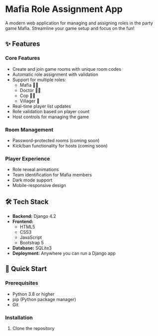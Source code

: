 # Mafia Role Assignment App 

A modern web application for managing and assigning roles in the party game Mafia. Streamline your game setup and focus on the fun!

## ✨ Features

### Core Features
- Create and join game rooms with unique room codes
- Automatic role assignment with validation
- Support for multiple roles:
  - Mafia 🦹‍♂️
  - Doctor 👨‍⚕️
  - Cop 👮‍♂️
  - Villager 👥
- Real-time player list updates
- Role validation based on player count
- Host controls for managing the game

### Room Management
- Password-protected rooms (coming soon)
- Kick/ban functionality for hosts (coming soon)

### Player Experience
- Role reveal animations
- Team identification for Mafia members
- Dark mode support
- Mobile-responsive design

## 🛠️ Tech Stack

- **Backend:** Django 4.2
- **Frontend:** 
  - HTML5
  - CSS3
  - JavaScript
  - Bootstrap 5
- **Database:** SQLite3
- **Deployment:** Anywhere you can run a Django app

## 🚀 Quick Start

### Prerequisites
- Python 3.8 or higher
- pip (Python package manager)
- Git

### Installation

1. Clone the repository